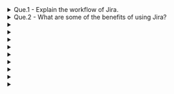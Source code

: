 <details>
<summary>
Que.1 - Explain the workflow of Jira.
</summary>
Ans. Since Jira is used to track the issue and transitions in the development life cycle of the software, 
    the workflow is like a set of software-related activities which help in performing these operations. 
    The link between these 2 states is called a transition. The issue moves from one transition state to another state. 
    The status is used to define the nature of the work that is completed by the tester.
    <br/>
    In the JIRA workflow, the important phases that occur are given below:<br>
    - To Do <br>
    - In progress <br>
    - Finally done<br>
    <br/>
    <img alt="jira-workflow" src="./assets/jiraworkflow.png">
</details>

<details>
<summary>
Que.2 - What are some of the benefits of using Jira?
</summary>
Ans. The following are some of the benefits of using Jira:
<ul>
    <li>
        It is easily customizable and extensible.
    </li>
    <li>
        It runs almost anywhere as it is platform-independent. It is recognized by quite a few well-known companies.
    </li>
    <li>
        We can get the latest update on the progress of projects via Jira.
    </li>
    <li>
        It has an upfront and fair licensing policy.
    </li>
</ul>
</details>

<details>
<summary>
</summary>
</details>

<details>
<summary>
</summary>
</details>

<details>
<summary>
</summary>
</details>

<details>
<summary>
</summary>
</details>

<details>
<summary>
</summary>
</details>

<details>
<summary>
</summary>
</details>

<details>
<summary>
</summary>
</details>

<details>
<summary>
</summary>
</details>

<details>
<summary>
</summary>
</details>